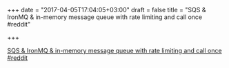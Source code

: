 +++
date = "2017-04-05T17:04:05+03:00"
draft = false
title = "SQS &amp; IronMQ &amp; in-memory message queue with rate limiting and call once  #reddit"

+++

<p><a href="https://t.co/vjmQMc3Boj">SQS &amp; IronMQ &amp; in-memory message queue with rate limiting and call once  #reddit</a></p>